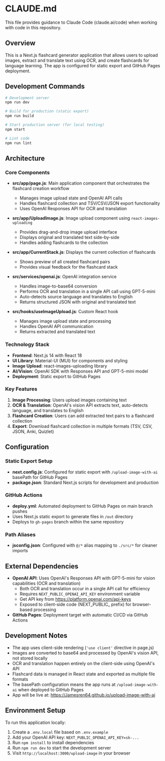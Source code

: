 # CLAUDE.md

This file provides guidance to Claude Code (claude.ai/code) when working with code in this repository.

## Overview

This is a Next.js flashcard generator application that allows users to upload images, extract and translate text using OCR, and create flashcards for language learning. The app is configured for static export and GitHub Pages deployment.

## Development Commands

```bash
# Development server
npm run dev

# Build for production (static export)
npm run build

# Start production server (for local testing)
npm start

# Lint code
npm run lint
```

## Architecture

### Core Components

- **src/app/page.js**: Main application component that orchestrates the flashcard creation workflow
  - Manages image upload state and OpenAI API calls
  - Handles flashcard collection and TSV/CSV/JSON export functionality
  - Uses OpenAI Responses API for OCR and translation

- **src/app/UploadImage.js**: Image upload component using `react-images-uploading`
  - Provides drag-and-drop image upload interface
  - Displays original and translated text side-by-side
  - Handles adding flashcards to the collection

- **src/app/CurrentStack.js**: Displays the current collection of flashcards
  - Shows preview of all created flashcard pairs
  - Provides visual feedback for the flashcard stack

- **src/services/openai.js**: OpenAI integration service
  - Handles image-to-base64 conversion
  - Performs OCR and translation in a single API call using GPT-5-mini
  - Auto-detects source language and translates to English
  - Returns structured JSON with original and translated text

- **src/hooks/useImageUpload.js**: Custom React hook
  - Manages image upload state and processing
  - Handles OpenAI API communication
  - Returns extracted and translated text

### Technology Stack

- **Frontend**: Next.js 14 with React 18
- **UI Library**: Material-UI (MUI) for components and styling
- **Image Upload**: react-images-uploading library
- **AI/Vision**: OpenAI SDK with Responses API and GPT-5-mini model
- **Deployment**: Static export to GitHub Pages

### Key Features

1. **Image Processing**: Users upload images containing text
2. **OCR & Translation**: OpenAI's vision API extracts text, auto-detects language, and translates to English
3. **Flashcard Creation**: Users can add extracted text pairs to a flashcard collection
4. **Export**: Download flashcard collection in multiple formats (TSV, CSV, JSON, Anki, Quizlet)

## Configuration

### Static Export Setup
- **next.config.js**: Configured for static export with `/upload-image-with-ai` basePath for GitHub Pages
- **package.json**: Standard Next.js scripts for development and production

### GitHub Actions
- **deploy.yml**: Automated deployment to GitHub Pages on main branch pushes
- Uses Next.js static export to generate files in `/out` directory
- Deploys to `gh-pages` branch within the same repository

### Path Aliases
- **jsconfig.json**: Configured with `@/*` alias mapping to `./src/*` for cleaner imports

## External Dependencies

- **OpenAI API**: Uses OpenAI's Responses API with GPT-5-mini for vision capabilities (OCR and translation)
  - Both OCR and translation occur in a single API call for efficiency
  - Requires `NEXT_PUBLIC_OPENAI_API_KEY` environment variable
  - Get API key from https://platform.openai.com/api-keys
  - Exposed to client-side code (NEXT_PUBLIC_ prefix) for browser-based processing
- **GitHub Pages**: Deployment target with automatic CI/CD via GitHub Actions

## Development Notes

- The app uses client-side rendering (`'use client'` directive in page.js)
- Images are converted to base64 and processed by OpenAI's vision API, not stored locally
- OCR and translation happen entirely on the client-side using OpenAI's API
- Flashcard data is managed in React state and exported as multiple file formats
- The basePath configuration means the app runs at `/upload-image-with-ai` when deployed to GitHub Pages
- App will be live at: https://Jamesren64.github.io/upload-image-with-ai

## Environment Setup

To run this application locally:

1. Create a `.env.local` file based on `.env.example`
2. Add your OpenAI API key: `NEXT_PUBLIC_OPENAI_API_KEY=sk-...`
3. Run `npm install` to install dependencies
4. Run `npm run dev` to start the development server
5. Visit `http://localhost:3000/upload-image` in your browser